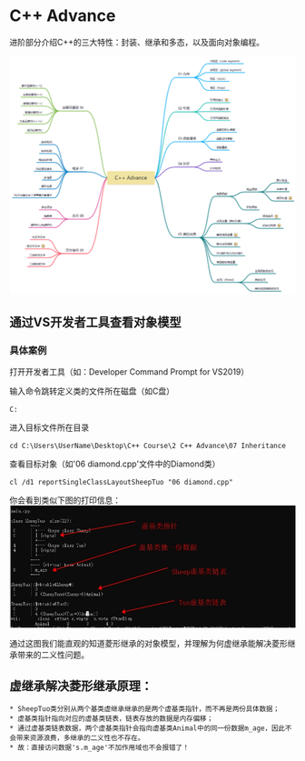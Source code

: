 C++ Advance
===
进阶部分介绍C++的三大特性：封装、继承和多态，以及面向对象编程。

![Advance](../images/Advance.png)

## 通过VS开发者工具查看对象模型

### 具体案例

打开开发者工具（如：Developer Command Prompt for VS2019）

输入命令跳转定义类的文件所在磁盘（如C盘）
```
C:
```

进入目标文件所在目录
```
cd C:\Users\UserName\Desktop\C++ Course\2 C++ Advance\07 Inheritance
```

查看目标对象（如'06 diamond.cpp'文件中的Diamond类）
```
cl /d1 reportSingleClassLayoutSheepTuo "06 diamond.cpp"
```

你会看到类似下图的打印信息：
![diamond](../images/diamond.jpeg)

通过这图我们能直观的知道菱形继承的对象模型，并理解为何虚继承能解决菱形继承带来的二义性问题。

## 虚继承解决菱形继承原理：
```
* SheepTuo类分别从两个基类虚继承继承的是两个虚基类指针，而不再是两份具体数据；
* 虚基类指针指向对应的虚基类链表，链表存放的数据是内存偏移；
* 通过虚基类链表数据，两个虚基类指针会指向虚基类Animal中的同一份数据m_age，因此不会带来资源浪费，多继承的二义性也不存在。
* 故：直接访问数据's.m_age'不加作用域也不会报错了！
```